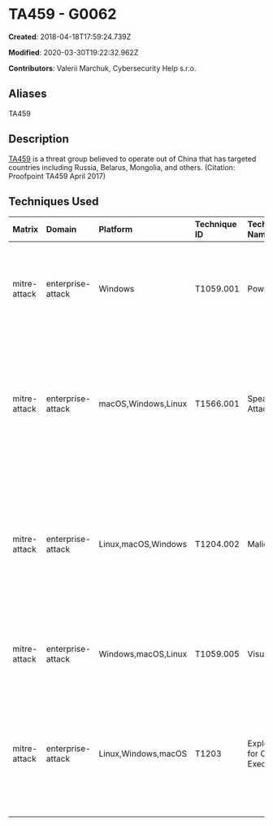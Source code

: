 # TA459 - G0062

**Created**: 2018-04-18T17:59:24.739Z

**Modified**: 2020-03-30T19:22:32.962Z

**Contributors**: Valerii Marchuk, Cybersecurity Help s.r.o.

## Aliases

TA459

## Description

[TA459](https://attack.mitre.org/groups/G0062) is a threat group believed to operate out of China that has targeted countries including Russia, Belarus, Mongolia, and others. (Citation: Proofpoint TA459 April 2017)

## Techniques Used

|Matrix|Domain|Platform|Technique ID|Technique Name|Use|
| :---| :---| :---| :---| :---| :---|
|mitre-attack|enterprise-attack|Windows|T1059.001|PowerShell|[TA459](https://attack.mitre.org/groups/G0062) has used PowerShell for execution of a payload.(Citation: Proofpoint TA459 April 2017)|
|mitre-attack|enterprise-attack|macOS,Windows,Linux|T1566.001|Spearphishing Attachment|[TA459](https://attack.mitre.org/groups/G0062) has targeted victims using spearphishing emails with malicious Microsoft Word attachments.(Citation: Proofpoint TA459 April 2017)|
|mitre-attack|enterprise-attack|Linux,macOS,Windows|T1204.002|Malicious File|[TA459](https://attack.mitre.org/groups/G0062) has attempted to get victims to open malicious Microsoft Word attachment sent via spearphishing.(Citation: Proofpoint TA459 April 2017)|
|mitre-attack|enterprise-attack|Windows,macOS,Linux|T1059.005|Visual Basic|[TA459](https://attack.mitre.org/groups/G0062) has a VBScript for execution.(Citation: Proofpoint TA459 April 2017)|
|mitre-attack|enterprise-attack|Linux,Windows,macOS|T1203|Exploitation for Client Execution|[TA459](https://attack.mitre.org/groups/G0062) has exploited Microsoft Word vulnerability CVE-2017-0199 for execution.(Citation: Proofpoint TA459 April 2017)|
